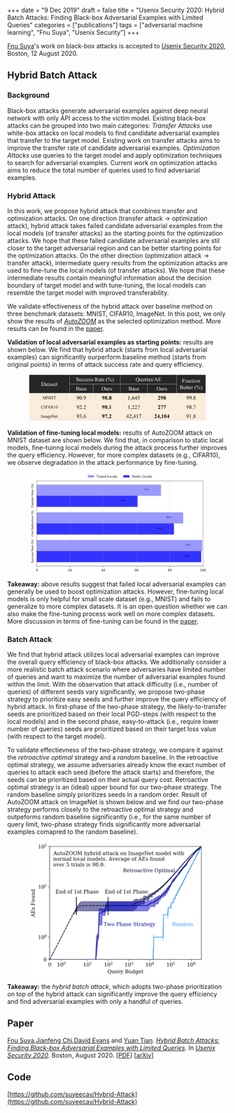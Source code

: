 +++
date = "9 Dec 2019"
draft = false
title = "Usenix Security 2020: Hybrid Batch Attacks: Finding Black-box Adversarial Examples with Limited Queries"
categories = ["publications"]
tags = ["adversarial machine learning", "Fnu Suya", "Usenix Security"]
+++

<a href="https://fsuya.org">Fnu Suya</a>'s work on black-box attacks is accepted to [Usenix Security 2020](https://www.usenix.org/conference/usenixsecurity20),
Boston, 12 August 2020.

## Hybrid Batch Attack
### Background
Black-box attacks generate adversarial examples against deep neural network with only API access to the victim model. Existing black-box attacks can be grouped into two main categories: _Transfer Attacks_ use white-box attacks on local models to find candidate adversarial examples that transfer to the target model. Existing work on transfer attacks aims to improve the transfer rate of candidate adversarial examples. _Optimization Attacks_ use queries to the target model and apply optimization techniques to search for adversarial examples. Current work on optimization attacks aims to reduce the total number of queries used to find adversarial examples.    


### Hybrid Attack
In this work, we propose hybrid attack that combines transfer and optimization attacks. On one direction (transfer attack -> optimization attack), hybrid attack takes failed candidate adversarial examples from the local models (of transfer attacks) as the starting points for the optimization attacks. We hope that these failed candidate adversarial examples are stil closer to the target adversarial region and can be better starting points for the optimization attacks. On the other direction (optimization attack -> transfer attack), intermediate query results from the optimization attacks are used to fine-tune the local models (of transfer attacks). We hope that these intermediate results contain meaningful information about the decision boundary of target model and with tune-tuning, the local models can resemble the target model with improved transferability.


We validate effectiveness of the hybrid attack over baseline method on three benchmark datasets: MNIST, CIFAR10, ImageNet. In this post, we only show the results of [_AutoZOOM_](https://arxiv.org/abs/1805.11770) as the selected optimization method. More results can be found in the [paper](../docs/hybrid_attack.pdf). 


**Validation of local adversarial examples as starting points:**
results are shown below. We find that hybrid attack (starts from local adversarial examples) can significantly ourperform baseline method (starts from original points) in terms of attack success rate and query efficiency. 

<center><img src="../images/usenix2020/local_candidate_results.png" width="80%" align="center"></center>

**Validation of fine-tuning local models:**
results of AutoZOOM attack on MNIST dataset are shown below. We find that, in comparison to static local models, fine-tuinng local models during the attack process further improves the query efficiency. However, for more complex datasets (e.g., CIFAR10), we observe degradation in the attack performance by fine-tuning.


<center><img src="../images/usenix2020/fine_tune_results.png" width="80%" align="center"></center>

**Takeaway:** 
above results suggest that failed local adversarial examples can generally be used to boost optimization attacks. However, fine-tuning local models is only helpful for small scale dataset (e.g., MNIST) and fails to generalize to more complex datasets. It is an open question whether we can also make the fine-tuning process work well on more complex datasets. More discussion in terms of fine-tuning can be found in the [paper](../docs/hybrid_attack.pdf).


### Batch Attack

We find that hybrid attack utilizes local adversarial examples can improve the overall query efficiency of black-box attacks. We additionally consider a more realistic batch attack scenario where adversaries have limited number of queries and want to maximize the number of adversarial examples found within the limit. With the observation that attack difficulty (i.e., number of queries) of different seeds vary significantly, we propose two-phase strategy to prioritize easy seeds and further improve the query efficiency of hybrid attack. In first-phase of the two-phase strategy, the likely-to-transfer seeds are prioritized based on their local PGD-steps (with respect to the local models) and in the second phase, easy-to-attack (i.e., require lower number of queries) seeds are prioritized based on their target loss value (with respect to the target model). 

To validate effectievness of the two-phase strategy, we compare it against the _retroactive optimal_ strategy and a _random_ baseline. In the retroactive optimal strategy, we assume adversaries already know the exact number of queries to attack each seed (before the attack starts) and therefore, the seeds can be prioritized based on their actual query cost. Retroactive optimal strategy is an (ideal) upper bound for our two-phase strategy. The random baseline simply prioritizes seeds in a random order. Result of AutoZOOM attack on ImageNet is shown below and we find our two-phase strategy performs closely to the retroactive optimal strategy and outpeforms random baseline significantly (i.e., for the same number of query limit, two-phase strategy finds significantly more adversarial examples comapred to the random baseline).  

<center><img src="../images/usenix2020/batch_attack_results.png" width="80%" align="center"></center>

**Takeaway:**
the _hybrid batch attack_, which adopts two-phase prioritization on top of the hybrid attack can significantly improve the query efficiency and find adversarial examples with only a handful of queries.

## Paper

<a href="https://fsuya.org">Fnu Suya</a>,<a href="https://www.linkedin.com/in/jianfeng-chi-001b25133/">Jianfeng Chi</a>,<a href="http://www.cs.virginia.edu/~evans/">David Evans</a> and <a href="https://www.ytian.info">Yuan Tian</a>. [_Hybrid Batch Attacks: Finding Black-box
Adversarial Examples with Limited Queries_](https://arxiv.org/pdf/1908.07000.pdf). In [_Usenix Security 2020_](https://www.usenix.org/conference/usenixsecurity20). Boston, August 2020. [[PDF](../docs/hybrid_attack.pdf)] [[arXiv](https://arxiv.org/abs/1908.07000)] 

## Code

[https://github.com/suyeecav/Hybrid-Attack](https://github.com/suyeecav/Hybrid-Attack)


